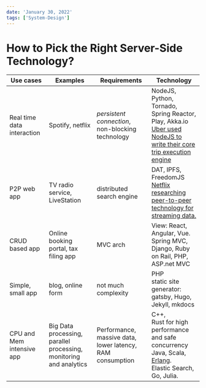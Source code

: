 ```yaml
---
date: 'January 30, 2022'
tags: ['System-Design']
---
```


# How to Pick the Right Server-Side Technology?

| Use cases                  | Examples                                                     | Requirements                                              | Technology                                                   |
| -------------------------- | ------------------------------------------------------------ | --------------------------------------------------------- | ------------------------------------------------------------ |
| Real time data interaction | Spotify, netflix                                             | *persistent connection*, non-blocking technology          | NodeJS, Python, Tornado, Spring Reactor, Play, Akka.io <br />[Uber used NodeJS to write their core trip execution engine](https://eng.uber.com/uber-tech-stack-part-two/) |
| P2P web app                | TV radio service, LiveStation                                | distributed search engine                                 | DAT, IPFS, FreedomJS<br />[Netflix researching peer-to-peer technology for streaming data.](https://arstechnica.com/information-technology/2014/04/netflix-researching-large-scale-peer-to-peer-technology-for-streaming/) |
| CRUD based app             | Online booking portal, tax filing app                        | MVC arch                                                  | View: React, Angular, Vue.<br /> Spring MVC, Django, Ruby on Rail, PHP, ASP.net MVC |
| Simple, small app          | blog, online form                                            | not much complexity                                       | PHP<br />static site generator: gatsby, Hugo, Jekyll, mkdocs |
| CPU and Mem intensive app  | Big Data processing, parallel processing, monitoring and analytics | Performance, massive data, lower latency, RAM consumption | C++,<br />Rust for high performance and safe concurrency<br /> Java, Scala, [Erlang](https://stackoverflow.com/questions/1636455/where-is-erlang-used-and-why).<br />Elastic Search, Go, Julia. |
